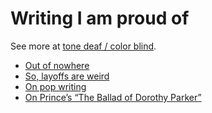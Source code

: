 # Writing I am proud of
See more at [tone deaf / color blind][1].

- [Out of nowhere][2]
- [So, layoffs are weird][3]
- [On pop writing][4]
- [On Prince’s “The Ballad of Dorothy Parker”][5]


[1]:	https://tonedeafcolorblind.substack.com
[2]:	https://tonedeafcolorblind.substack.com/p/out-of-nowhere
[3]:	https://tonedeafcolorblind.substack.com/p/217-so-layoffs-are-weird
[4]:	https://tonedeafcolorblind.substack.com/p/on-pop-writing
[5]:	https://tonedeafcolorblind.substack.com/p/on-princes-the-ballad-of-dorothy-parker